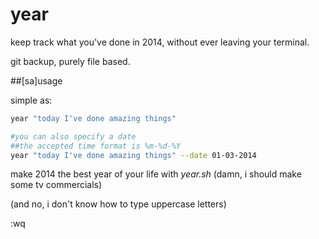 year
====

keep track what you've done in 2014, without ever leaving your terminal.

git backup, purely file based.

##[sa]usage

simple as:

```bash
year "today I've done amazing things"

#you can also specify a date
##the accepted time format is %m-%d-%Y
year "today I've done amazing things" --date 01-03-2014
```

make 2014 the best year of your life with _year.sh_ (damn, i should make some  tv commercials)

(and no, i don't know how to type uppercase letters)

:wq
